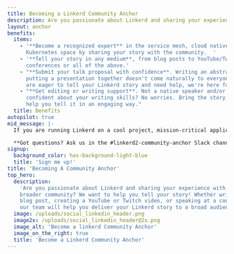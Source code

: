 ```yaml
---
title: Becoming a Linkerd Community Anchor	
description: Are you passionate about Linkerd and sharing your experience with the broader community? We want to help you tell your story!
layout: anchor
benefits:
  items:
    - '**Become a recognized expert** in the service mesh, cloud native, and
      Kubernetes space by sharing your story with the community.  '
    - '**Tell your story in any medium**, from blog posts to YouTube/Twitch to
      conferences or all of the above.'
    - "**Submit your talk proposal with confidence**. Writing an abstract or
      putting a presentation together doesn't come naturally to everyone. If you
      are eager to tell your Linkerd story and need help, we're here for you."
    - "**Get editing or writing support**. Not a native speaker and/or not
      confident about your writing skills? No worries. Bring the story and we'll
      help you tell it in an engaging way."
  title: Benefits
autopilot: true
mid_message: |-
  If you are running Linkerd on a cool project, mission-critical application, or an interesting or complex use case — we’d love to hear from you.

  **Got questions? Ask us in the #linkerd2-community-anchor Slack channel.**
signup:
  background_color: has-background-light-blue
  title: 'Sign me up!'
title: 'Becoming A Community Anchor'
top_hero:
  description:
    'Are you passionate about Linkerd and sharing your experience with the
    broader community? We want to help you tell your story! Whether writing a
    blog post, creating a YouTube or Twitch video, or speaking at a conference,
    our team will help you deliver your Linkerd story to a broad audience.'
  image: /uploads/social_linkedin_header.png
  image2x: /uploads/social_linkedin_header@2x.png
  image_alt: 'Become a linkerd Community Anchor'
  image_on_the_right: true
  title: 'Become a Linkerd Community Anchor'
---
```

